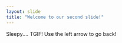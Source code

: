 ```yaml
---
layout: slide
title: "Welcome to our second slide!"
---
```

Sleepy.... TGIF!
Use the left arrow to go back!
